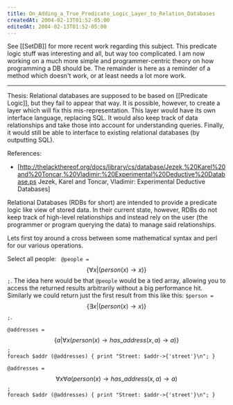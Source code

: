 ```yaml
---
title: On_Adding_a_True_Predicate_Logic_Layer_to_Relation_Databases
createdAt: 2004-02-13T01:52-05:00
editedAt: 2004-02-13T01:52-05:00
---
```


See [[SetDB]] for more recent work regarding this subject. This predicate logic stuff was interesting and all, but way too complicated. I am now working on a much more simple and programmer-centric theory on how programming a DB should be. The remainder is here as a reminder of a method which doesn't work, or at least needs a lot more work.

----

Thesis: Relational databases are supposed to be based on [[Predicate Logic]], but they fail to appear that way. It is possible, however, to create a layer which will fix this mis-representation. This layer would have its own interface language, replacing SQL. It would also keep track of data relationships and take those into account for understanding queries. Finally, it would still be able to interface to existing relational databases (by outputting SQL).

References:
* [http://thelackthereof.org/docs/library/cs/database/Jezek,%20Karel%20and%20Toncar,%20Vladimir:%20Experimental%20Deductive%20Database.ps Jezek, Karel and Toncar, Vladimir: Experimental Deductive Databases]


Relational Databases (RDBs for short) are intended to provide a predicate logic like view of stored data. In their current state, however, RDBs do not keep track of high-level relationships and instead rely on the user (the programmer or program querying the data) to manage said relationships.


Lets first toy around a cross between some mathematical syntax and perl for our various operations.

Select all people: <code> @people = </code>$$ \{ \forall x | (person(x) \rightarrow x) \} $$<code>;</code>. The idea here would be that <code>@people</code> would be a tied array, allowing you to access the returned results arbitrarily without a big performance hit. Similarly we could return just the first result from this like this: <code>$person = </code> $$ \{ \exists x | (person(x) \rightarrow x) \} $$ <code>;</code>.

<code>@addresses = </code>$$ \{ a | \forall x (person(x) \rightarrow has\_address(x,a) \rightarrow a) \} $$<code>;
foreach $addr (@addresses) {
  print "Street: $addr->{'street'}\n";
}
</code>

<code>@addresses = </code>
$$ \forall x \forall a (person(x) \rightarrow has\_address(x,a) \rightarrow a)  $$<code>;
foreach $addr (@addresses) {
  print "Street: $addr->{'street'}\n";
}
</code>


